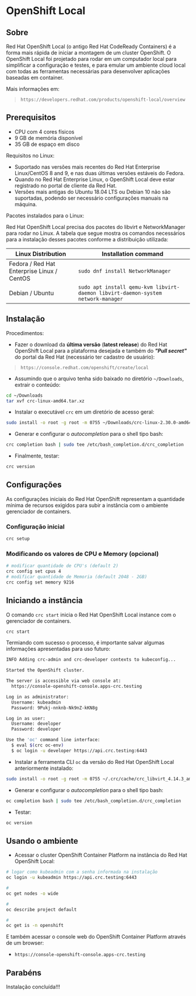 # OpenShift Local

## Sobre

Red Hat OpenShift Local (o antigo Red Hat CodeReady Containers) é a forma mais rápida de iniciar a montagem de um cluster OpenShift. O OpenShift Local foi projetado para rodar em um computador local para simplificar a configuração e testes, e para emular um ambiente cloud local com todas as ferramentas necessárias para desenvolver aplicações baseadas em container.

Mais informações em:

> `https://developers.redhat.com/products/openshift-local/overview`

## Prerequisitos

- CPU com 4 cores físicos
- 9 GB de memória disponível
- 35 GB de espaço em disco

Requisitos no Linux:

- Suportado nas versões mais recentes do Red Hat Enterprise Linux/CentOS 8 and 9, e nas duas últimas versões estáveis do Fedora.
- Quando no Red Hat Enterprise Linux, o OpenShift Local deve estar registrado no portal de cliente da Red Hat.
- Versões mais antigas do Ubuntu 18.04 LTS ou Debian 10 não são suportadas, podendo ser necessário configurações manuais na máquina.

Pacotes instalados para o Linux:

Red Hat OpenShift Local precisa dos pacotes do libvirt e NetworkManager para rodar no Linux. A tabela que segue mostra os comandos necessários para a instalação desses pacotes conforme a distribuição utilizada:

| Linux Distribution | Installation command |
| --- | --- |
| Fedora / Red Hat Enterprise Linux / CentOS | `sudo dnf install NetworkManager` |
| Debian / Ubuntu | `sudo apt install qemu-kvm libvirt-daemon libvirt-daemon-system network-manager` |

## Instalação

Procedimentos:

- Fazer o download da **última versão** (**latest release**) do Red Hat OpenShift Local para a plataforma desejada e também do ***"Pull secret"*** do portal da Red Hat (necessário ter cadastro de usuário):

> `https://console.redhat.com/openshift/create/local`

- Assumindo que o arquivo tenha sido baixado no diretório ```~/Downloads```, extrair o conteúdo:

```sh
cd ~/Downloads
tar xvf crc-linux-amd64.tar.xz
```

- Instalar o executável `crc` em um diretório de acesso geral:

```sh
sudo install -o root -g root -m 0755 ~/Downloads/crc-linux-2.30.0-amd64/crc /usr/local/bin/crc
```

- Generar e configurar o *autocompletion* para o shell tipo bash:

```sh
crc completion bash | sudo tee /etc/bash_completion.d/crc_completion
```

- Finalmente, testar:

```sh
crc version
```

## Configurações

As configurações iniciais do Red Hat OpenShift representam a quantidade mínima de recursos exigidos para subir a instância com o ambiente gerenciador de containers.

### Configuração inicial

```sh
crc setup
```

### Modificando os valores de CPU e Memory (opcional)

```sh
# modificar quantidade de CPU's (default 2)
crc config set cpus 4
# modificar quantidade de Memoria (default 2048 - 2GB)
crc config set memory 9216
```

## Iniciando a instância

O comando `crc start` inicia o Red Hat OpenShift Local instance com o gerenciador de containers.

```sh
crc start
```

Termiando com sucesso o processo, é importante salvar algumas informações apresentadas para uso futuro:

```sh
INFO Adding crc-admin and crc-developer contexts to kubeconfig... 

Started the OpenShift cluster.

The server is accessible via web console at:
  https://console-openshift-console.apps-crc.testing

Log in as administrator:
  Username: kubeadmin
  Password: 9Pukj-nnknb-Nk9nZ-kKN8g

Log in as user:
  Username: developer
  Password: developer

Use the 'oc' command line interface:
  $ eval $(crc oc-env)
  $ oc login -u developer https://api.crc.testing:6443
```

- Instalar a ferramenta CLI `oc` da versão do Red Hat OpenShift Local anteriormente instalado:

```sh
sudo install -o root -g root -m 0755 ~/.crc/cache/crc_libvirt_4.14.3_amd64/oc /usr/local/bin/oc
```

- Generar e configurar o *autocompletion* para o shell tipo bash:

```sh
oc completion bash | sudo tee /etc/bash_completion.d/crc_completion
```

- Testar:

```sh
oc version
```

## Usando o ambiente

- Acessar o cluster OpenShift Container Platform na instância do Red Hat OpenShift Local:

```sh
# logar como kubeadmin com a senha informada na instalação
oc login -u kubeadmin https://api.crc.testing:6443

# 
oc get nodes -o wide

# 
oc describe project default

# 
oc get is -n openshift
```

E também acessar o console web do OpenShift Container Platform através de um browser:

- `https://console-openshift-console.apps-crc.testing`

## Parabéns

Instalação concluída!!!
